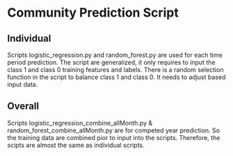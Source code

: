 # Community Prediction Script 

## Individual 
Scripts logistic_regression.py and random_forest.py are used for each time period prediction. 
The script are generalized, it only requires to input the class 1 and class 0 training features and labels. 
There is a random selection function in the script to balance class 1 and class 0. It needs to adjust based input data. 

## Overall 
Scripts logistic_regression_combine_allMonth.py & random_forest_combine_allMonth.py are for competed year prediction. 
So the training data are combined pior to input into the scripts. Therefore, the scipts are almost the same as individual scripts. 
